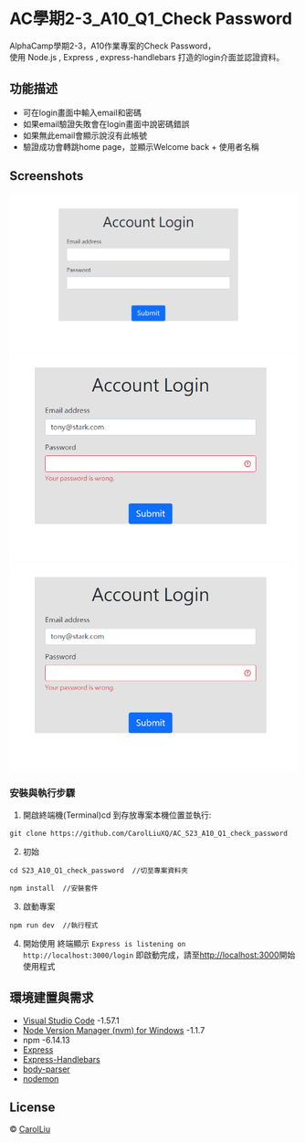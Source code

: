 # AC學期2-3_A10_Q1_Check Password

AlphaCamp學期2-3，A10作業專案的Check Password，  
使用 Node.js , Express , express-handlebars 打造的login介面並認證資料。

## 功能描述

- 可在login畫面中輸入email和密碼
- 如果email驗證失敗會在login畫面中說密碼錯誤
- 如果無此email會顯示說沒有此帳號
- 驗證成功會轉跳home page，並顯示Welcome back + 使用者名稱

## Screenshots

![首頁](./homepage.PNG)
![密碼驗證](./verifyPassword.PNG)
![驗證成功轉跳home頁面](./verifyPassword.PNG)


### 安裝與執行步驟

1. 開啟終端機(Terminal)cd 到存放專案本機位置並執行:

```
git clone https://github.com/CarolLiuXQ/AC_S23_A10_Q1_check_password
```

2. 初始

```
cd S23_A10_Q1_check_password  //切至專案資料夾
```

```
npm install  //安裝套件
```

3. 啟動專案

```
npm run dev  //執行程式
```

4. 開始使用
終端顯示 `Express is listening on http://localhost:3000/login` 即啟動完成，請至[http://localhost:3000](http://localhost:3000/login)開始使用程式



## 環境建置與需求

- [Visual Studio Code](https://visualstudio.microsoft.com/zh-hant/) -1.57.1
- [Node Version Manager (nvm) for Windows](https://github.com/coreybutler/nvm-windows/releases) -1.1.7
- npm -6.14.13
- [Express](https://www.npmjs.com/package/express)
- [Express-Handlebars](https://www.npmjs.com/package/express-handlebars)
- [body-parser](https://www.npmjs.com/package/body-parser)
- [nodemon](https://www.npmjs.com/package/nodemon)


## License
© [CarolLiu](https://github.com/CarolLiuXQ/)